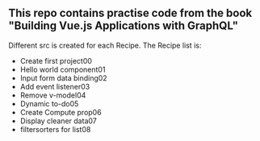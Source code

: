 ## This repo contains practise code from the book "Building Vue.js Applications with GraphQL"
Different src is created for each Recipe. The Recipe list is:
- Create first project00
- Hello world component01
- Input form data binding02
- Add event listener03
- Remove v-model04
- Dynamic to-do05
- Create Compute prop06
- Display cleaner data07
- filtersorters for list08
